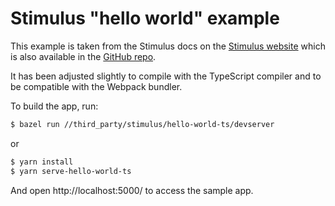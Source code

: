 # Stimulus "hello world" example

This example is taken from the Stimulus docs on the [Stimulus
website][stimulus-website] which is also available in the [GitHub
repo][stimulus-docs].

It has been adjusted slightly to compile with the TypeScript compiler and to be
compatible with the Webpack bundler.

To build the app, run:

```sh
$ bazel run //third_party/stimulus/hello-world-ts/devserver
```

or

```sh
$ yarn install
$ yarn serve-hello-world-ts
```

And open http://localhost:5000/ to access the sample app.


[stimulus-website]: https://stimulusjs.org/
[stimulus-docs]: https://github.com/stimulusjs/stimulus/blob/master/docs/handbook/02_hello_stimulus.md
